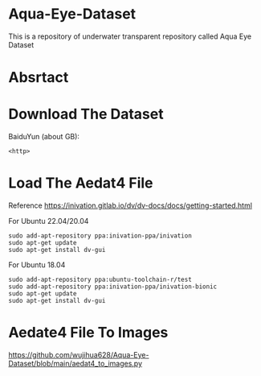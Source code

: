 # Aqua-Eye-Dataset
This is a repository of underwater transparent repository called Aqua Eye Dataset

# Absrtact


# Download The Dataset

BaiduYun (about  GB):

`<http>`  

# Load The Aedat4 File

Reference  https://inivation.gitlab.io/dv/dv-docs/docs/getting-started.html


For Ubuntu 22.04/20.04    
```
sudo add-apt-repository ppa:inivation-ppa/inivation  
sudo apt-get update  
sudo apt-get install dv-gui
```

For Ubuntu 18.04
```
sudo add-apt-repository ppa:ubuntu-toolchain-r/test
sudo add-apt-repository ppa:inivation-ppa/inivation-bionic
sudo apt-get update
sudo apt-get install dv-gui
```
# Aedate4 File To Images  
https://github.com/wujihua628/Aqua-Eye-Dataset/blob/main/aedat4_to_images.py
